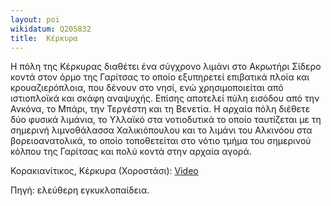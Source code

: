 ```yaml
---
layout: poi
wikidatum: Q205832
title:  Κέρκυρα
---
```


Η πόλη της Κέρκυρας διαθέτει ένα σύγχρονο λιμάνι στο Ακρωτήρι Σίδερο κοντά στον όρμο της Γαρίτσας το οποίο εξυπηρετεί επιβατικά πλοία και κρουαζιερόπλοια, που δένουν στο νησί, ενώ χρησιμοποιείται από ιστιοπλοϊκά και σκάφη αναψυχής. Επίσης αποτελεί πύλη εισόδου από την Ανκόνα, το Μπάρι, την Τεργέστη και τη Βενετία.
Η αρχαία πόλη διέθετε δύο φυσικά λιμάνια, το Υλλαϊκό στα νοτιοδυτικά το οποίο ταυτίζεται με τη σημερινή λιμνοθάλασσα Χαλικιόπουλου και το λιμάνι του Αλκινόου στα βορειοανατολικά, το οποίο τοποθετείται στο νότιο τμήμα του σημερινού κόλπου της Γαρίτσας και πολύ κοντά στην αρχαία αγορά.

Κορακιανίτικος, Κέρκυρα (Χοροστάσι):
[Video](https://www.youtube.com/watch?v=pvG1VOWlmp0)

Πηγή: ελεύθερη εγκυκλοπαίδεια.
